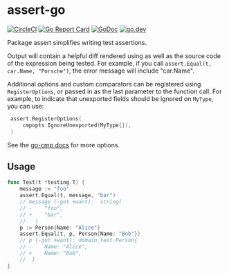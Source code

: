 # assert-go

[![CircleCI](https://img.shields.io/circleci/build/github/deliveroo/assert-go)](https://circleci.com/gh/deliveroo/assert-go/tree/master)
[![Go Report Card](https://goreportcard.com/badge/github.com/deliveroo/assert-go)](https://goreportcard.com/report/github.com/deliveroo/assert-go)
[![GoDoc](https://godoc.org/net/http?status.svg)](https://godoc.org/github.com/deliveroo/assert-go)
[![go.dev](https://img.shields.io/badge/go.dev-pkg-007d9c.svg?style=flat)](https://pkg.go.dev/github.com/deliveroo/assert-go)

Package assert simplifies writing test assertions.

Output will contain a helpful diff rendered using as well as the source code of
the expression being tested. For example, if you call `assert.Equal(t, car.Name, "Porsche")`, the error message will include "car.Name".

Additional options and custom comparators can be registered using
`RegisterOptions`, or passed in as the last parameter to the function call. For
example, to indicate that unexported fields should be ignored on `MyType`, you
can use:

```go
 assert.RegisterOptions(
     cmpopts.IgnoreUnexported(MyType{}),
 )
```

See the [go-cmp docs](https://godoc.org/github.com/google/go-cmp/cmp) for more
options.

## Usage

```go
func Test(t *testing.T) {
    message := "foo"
    assert.Equal(t, message, "bar")
    // message (-got +want):  string(
    // - 	"foo",
    // + 	"bar",
    //   )
    p := Person{Name: "Alice"}
    assert.Equal(t, p, Person{Name: "Bob"})
    // p (-got +want): domain_test.Person{
    // - 	Name: "Alice",
    // + 	Name: "Bob",
    //  }
}
```

